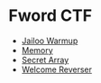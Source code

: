 # Fword CTF
  
  
* [Jailoo Warmup](https://github.com/EnigmaEnvoy/2020-CTF-Writeups/tree/master/Fword%20CTF/Jailoo%20Warmup)
* [Memory](https://github.com/EnigmaEnvoy/2020-CTF-Writeups/tree/master/Fword%20CTF/Memory)
* [Secret Array](https://github.com/EnigmaEnvoy/2020-CTF-Writeups/tree/master/Fword%20CTF/Secret%20Array)
* [Welcome Reverser](https://github.com/EnigmaEnvoy/2020-CTF-Writeups/tree/master/Fword%20CTF/Welcome%20Reverser)

